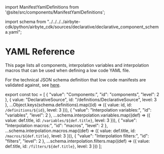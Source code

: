 import ManifestYamlDefinitions from '@site/src/components/ManifestYamlDefinitions';

import schema from "../../../../airbyte-cdk/python/airbyte_cdk/sources/declarative/declarative_component_schema.yaml";

# YAML Reference

This page lists all components, interpolation variables and interpolation macros that can be used when defining a low code YAML file.

For the technical JSON schema definition that low code manifests are validated against, see [here](https://github.com/airbytehq/airbyte-python-cdk/blob/main//airbyte_cdk/sources/declarative/declarative_component_schema.yaml).

<ManifestYamlDefinitions />

export const toc = [
{
"value": "Components:",
"id": "components",
"level": 2
},
{
value: "DeclarativeSource",
id: "/definitions/DeclarativeSource",
level: 3
},
...Object.keys(schema.definitions).map((id) => ({
value: id,
id: `/definitions/${id}`,
level: 3
})),
{
"value": "Interpolation variables:",
"id": "variables",
"level": 2
},
...schema.interpolation.variables.map((def) => ({
value: def.title,
id: `/variables/${def.title}`,
level: 3
})),
{
"value": "Interpolation macros:",
"id": "macros",
"level": 2
},
...schema.interpolation.macros.map((def) => ({
value: def.title,
id: `/macros/${def.title}`,
level: 3
})),
{
"value": "Interpolation filters:",
"id": "filters",
"level": 2
},
...schema.interpolation.filters.map((def) => ({
value: def.title,
id: `/filters/${def.title}`,
level: 3
}))
];
